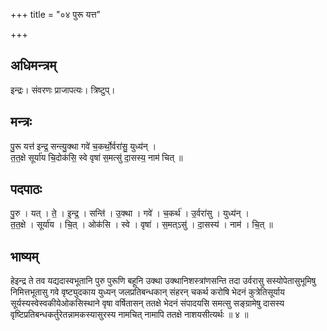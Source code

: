 +++
title = "०४ पुरू यत्त"

+++
## अधिमन्त्रम्
इन्द्रः। संवरणः प्राजापत्यः। त्रिष्टुप्।

## मन्त्रः
पु॒रू यत्त॑ इन्द्र॒ सन्त्यु॒क्था गवे॑ च॒कर्थो॒र्वरा॑सु॒ युध्य॑न् ।  
त॒त॒क्षे सूर्या॑य चि॒दोक॑सि॒ स्वे वृषा॑ स॒मत्सु॑ दा॒सस्य॒ नाम॑ चित् ॥

## पदपाठः
पु॒रु । यत् । ते॒ । इ॒न्द्र॒ । सन्ति॑ । उ॒क्था । गवे॑ । च॒कर्थ॑ । उ॒र्वरा॑सु । युध्य॑न् ।  
त॒त॒क्षे । सूर्या॑य । चि॒त् । ओक॑सि । स्वे । वृषा॑ । स॒मत्ऽसु॑ । दा॒सस्य॑ । नाम॑ । चि॒त् ॥

## भाष्यम्
हेइन्द्र ते तव यद्यदास्वभूतानि पुरु पुरूणि बहूनि उक्था उक्थानिशस्त्रांणसन्ति तदा उर्वरासु सस्योपेतासुभूमिषु निमित्तभूतासु गवे वृष्ट्युदकाय युध्यन् जलप्रतिबन्धकान् संहरन् चकर्थ करोषि भेदनं कुत्रेतिसूर्याय सूर्यस्यस्वेस्वकीयेओकसिस्थाने वृषा वर्षितासन् ततक्षे भेदनं संपादयसि समत्सु सङ्ग्रामेषु दासस्य वृष्टिप्रतिबन्धकर्तुरेतन्नामकस्यासुरस्य नामचित् नामापि ततक्षे नाशयसीत्यर्थः ॥ ४ ॥